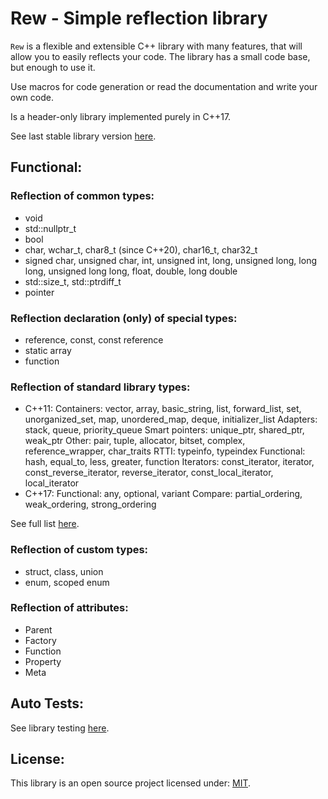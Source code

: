 # Rew - Simple reflection library 

`Rew` is a flexible and extensible C++ library with many features, that will allow you to easily reflects your code.
The library has a small code base, but enough to use it. 

Use macros for code generation or read the documentation and write your own code. 

Is a header-only library implemented purely in C++17. 

See last stable library version [here](https://github.com/Sigma-Ryden/SerializationFixture/tree/master/package). 

## Functional: 

### Reflection of common types:
- void
- std::nullptr_t
- bool
- char, wchar_t, char8_t (since C++20), char16_t, char32_t
- signed char, unsigned char, int, unsigned int, long, unsigned long, long long, unsigned long long, float, double, long double
- std::size_t, std::ptrdiff_t
- pointer 

### Reflection declaration (only) of special types:
- reference, const, const reference
- static array
- function 

### Reflection of standard library types:
- C++11:
Containers: vector, array, basic_string, list, forward_list, set, unorganized_set, map, unordered_map, deque, initializer_list
Adapters: stack, queue, priority_queue
Smart pointers: unique_ptr, shared_ptr, weak_ptr
Other: pair, tuple, allocator, bitset, complex, reference_wrapper, char_traits
RTTI: typeinfo, typeindex
Functional: hash, equal_to, less, greater, function
Iterators: const_iterator, iterator, const_reverse_iterator, reverse_iterator, const_local_iterator, local_iterator
- C++17:
Functional: any, optional, variant
Compare: partial_ordering, weak_ordering, strong_ordering 

See full list [here](https://github.com/Sigma-Ryden/Rew/tree/master/include/Rew/BuiltIn). 

### Reflection of custom types:
- struct, class, union
- enum, scoped enum 

### Reflection of attributes:
- Parent
- Factory
- Function
- Property
- Meta 

## Auto Tests:
See library testing [here](https://github.com/Sigma-Ryden/Rew/tree/master/test). 

## License:
This library is an open source project licensed under: [MIT](https://opensource.org/licenses/MIT).
